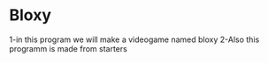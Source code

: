 # Bloxy
1-in this program we will make a videogame named bloxy
2-Also this programm is made from starters
